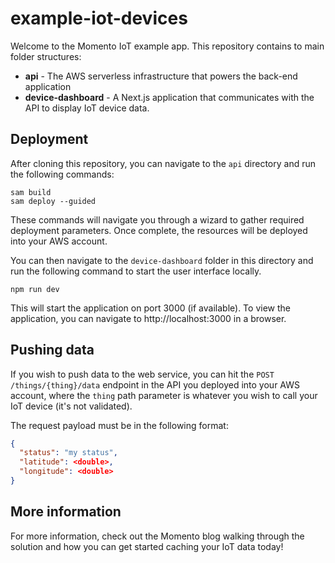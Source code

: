 # example-iot-devices

Welcome to the Momento IoT example app. This repository contains to main folder structures:

* **api** - The AWS serverless infrastructure that powers the back-end application
* **device-dashboard** - A Next.js application that communicates with the API to display IoT device data.

## Deployment

After cloning this repository, you can navigate to the `api` directory and run the following commands:

```
sam build
sam deploy --guided
```

These commands will navigate you through a wizard to gather required deployment parameters. Once complete, the resources will be deployed into your AWS account.

You can then navigate to the `device-dashboard` folder in this directory and run the following command to start the user interface locally.

```
npm run dev
```

This will start the application on port 3000 (if available). To view the application, you can navigate to http://localhost:3000 in a browser.

## Pushing data

If you wish to push data to the web service, you can hit the `POST /things/{thing}/data` endpoint in the API you deployed into your AWS account, where the `thing` path parameter is whatever you wish to call your IoT device (it's not validated).

The request payload must be in the following format:

```json
{
  "status": "my status",
  "latitude": <double>,
  "longitude": <double>
}
```

## More information

For more information, check out the Momento blog walking through the solution and how you can get started caching your IoT data today!